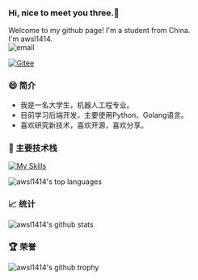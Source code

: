 ### Hi, nice to meet you three.👋

Welcome to my github page! I'm a student from China.  
I'm awsl1414.  
![email](https://img.shields.io/badge/-l3030994569@foxmail.com-2a52be?style=flat-square&logo=Gmail&logoColor=white&link=mailto:l3030994569@foxmail.com)

[![Gitee](https://img.shields.io/badge/-Gitee-c71d23?style=flat-square&logo=&logoColor=white&link=https://gitee.com/awsl1414)](https://gitee.com/awsl1414)

### :smile: 简介

- 我是一名大学生，机器人工程专业。
- 目前学习后端开发，主要使用Python、Golang语言。
- 喜欢研究新技术，喜欢开源，喜欢分享。

### :muscle: 主要技术栈

[![My Skills](https://skillicons.dev/icons?i=python,golang,js,redis,docker,linux)](https://skillicons.dev)

![awsl1414's top languages](https://github-readme-stats.vercel.app/api/top-langs/?username=awsl1414&theme=tokyonight&&hide_progress=true&layout=compact&langs_count=6)

### :chart_with_upwards_trend: 统计

![awsl1414's github stats](https://github-readme-stats.vercel.app/api?username=awsl1414&theme=tokyonight&show_icons=true&count_private=true&include_all_commits=true&hide_progress=true)

### :trophy: 荣誉

![awsl1414's github trophy](https://github-profile-trophy.vercel.app/?username=awsl1414&row=1)
